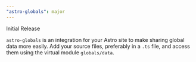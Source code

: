```yaml
---
"astro-globals": major
---
```


Initial Release

`astro-globals` is an integration for your Astro site to make sharing global data more easily. Add your source files, preferably in a `.ts` file, and access them using the virtual module `globals/data`.